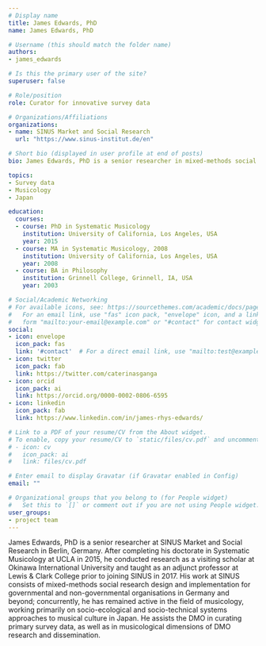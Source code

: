 ```yaml
---
# Display name
title: James Edwards, PhD
name: James Edwards, PhD

# Username (this should match the folder name)
authors:
- james_edwards

# Is this the primary user of the site?
superuser: false

# Role/position
role: Curator for innovative survey data

# Organizations/Affiliations
organizations:
- name: SINUS Market and Social Research
  url: "https://www.sinus-institut.de/en"

# Short bio (displayed in user profile at end of posts)
bio: James Edwards, PhD is a senior researcher in mixed-methods social research design and implementation, and a musicologist.

topics:
- Survey data
- Musicology
- Japan

education:
  courses:
  - course: PhD in Systematic Musicology
    institution: University of California, Los Angeles, USA
    year: 2015
  - course: MA in Systematic Musicology, 2008
    institution: University of California, Los Angeles, USA
    year: 2008
  - course: BA in Philosophy
    institution: Grinnell College, Grinnell, IA, USA
    year: 2003

# Social/Academic Networking
# For available icons, see: https://sourcethemes.com/academic/docs/page-builder/#icons
#   For an email link, use "fas" icon pack, "envelope" icon, and a link in the
#   form "mailto:your-email@example.com" or "#contact" for contact widget.
social:
- icon: envelope
  icon_pack: fas
  link: '#contact'  # For a direct email link, use "mailto:test@example.org".
- icon: twitter
  icon_pack: fab
  link: https://twitter.com/caterinasganga
- icon: orcid
  icon_pack: ai
  link: https://orcid.org/0000-0002-0806-6595
- icon: linkedin
  icon_pack: fab
  link: https://www.linkedin.com/in/james-rhys-edwards/

# Link to a PDF of your resume/CV from the About widget.
# To enable, copy your resume/CV to `static/files/cv.pdf` and uncomment the lines below.
# - icon: cv
#   icon_pack: ai
#   link: files/cv.pdf

# Enter email to display Gravatar (if Gravatar enabled in Config)
email: ""

# Organizational groups that you belong to (for People widget)
#   Set this to `[]` or comment out if you are not using People widget.
user_groups:
- project team
---
```


James Edwards, PhD is a senior researcher at SINUS Market and Social Research in Berlin, Germany. After completing his doctorate in Systematic Musicology at UCLA in 2015, he conducted research as a visiting scholar at Okinawa International University and taught as an adjunct professor at Lewis & Clark College prior to joining SINUS in 2017. His work at SINUS consists of mixed-methods social research design and implementation for governmental and non-governmental organisations in Germany and beyond; concurrently, he has remained active in the field of musicology, working primarily on socio-ecological and socio-technical systems approaches to musical culture in Japan. He assists the DMO in curating primary survey data, as well as in musicological dimensions of DMO research and dissemination.
